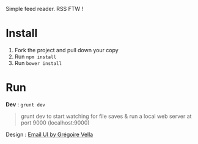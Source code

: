 Simple feed reader. RSS FTW !




# Install

1. Fork the project and pull down your copy
1. Run `npm install`
1. Run `bower install`

# Run

**Dev** : `grunt dev`
> grunt dev to start watching for file saves & run a local web server at port 9000 (localhost:9000)


Design : [Email UI by Grégoire Vella](http://dribbble.com/shots/1169541-Email-UI?list=users)

